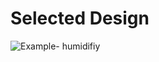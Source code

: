 
# **Selected Design**

![Example- humidifiy](https://github.com/Team-309-Weather-Station/EGR314-Spring2024-Team309.github.io/assets/157083379/b8dc03b5-52df-4193-b501-35424280337f)
